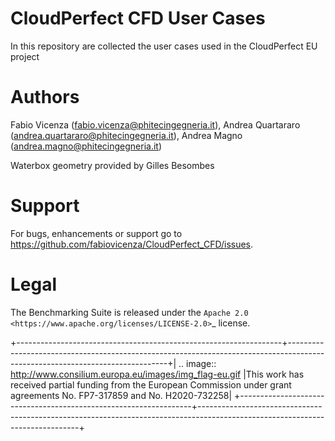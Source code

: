 # CloudPerfect CFD User Cases
In this repository are collected the user cases used in the CloudPerfect EU project

# Authors

Fabio Vicenza (fabio.vicenza@phitecingegneria.it), Andrea Quartararo (andrea.quartararo@phitecingegneria.it), Andrea Magno (andrea.magno@phitecingegneria.it)

Waterbox geometry provided by Gilles Besombes

# Support

For bugs, enhancements or support go to https://github.com/fabiovicenza/CloudPerfect_CFD/issues.

Legal
=====
The Benchmarking Suite is released under the `Apache 2.0 <https://www.apache.org/licenses/LICENSE-2.0>`_ license.



+------------------------------------------------------------------+------------------------------------------------------------------------------------------------------------------------------+| .. image:: http://www.consilium.europa.eu/images/img_flag-eu.gif |This work has received partial funding from the European Commission under grant agreements No. FP7-317859 and No. H2020-732258|
+------------------------------------------------------------------+------------------------------------------------------------------------------------------------------------------------------+


